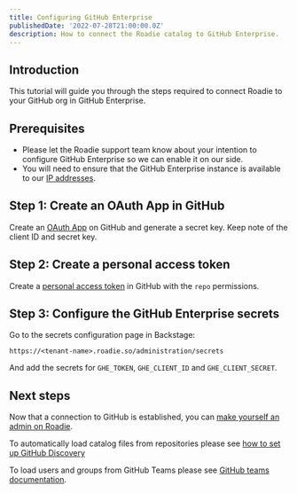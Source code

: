 ```yaml
---
title: Configuring GitHub Enterprise
publishedDate: '2022-07-28T21:00:00.0Z'
description: How to connect the Roadie catalog to GitHub Enterprise.
---
```


## Introduction

This tutorial will guide you through the steps required to connect Roadie to your GitHub org in GitHub Enterprise.

## Prerequisites

- Please let the Roadie support team know about your intention to configure GitHub Enterprise so we can enable it on our side.
- You will need to ensure that the GitHub Enterprise instance is available to our [IP addresses](/docs/details/allowlisting-roadie-traffic/).

## Step 1: Create an OAuth App in GitHub

Create an [OAuth App](https://docs.github.com/en/developers/apps/building-oauth-apps/creating-an-oauth-app) on GitHub and generate a secret key. Keep note of the client ID and secret key.

## Step 2: Create a personal access token

Create a [personal access token](https://docs.github.com/en/authentication/keeping-your-account-and-data-secure/creating-a-personal-access-token) in GitHub with the `repo` permissions.

## Step 3: Configure the GitHub Enterprise secrets

Go to the secrets configuration page in Backstage:

`https://<tenant-name>.roadie.so/administration/secrets`

And add the secrets for `GHE_TOKEN`, `GHE_CLIENT_ID` and `GHE_CLIENT_SECRET`.

## Next steps

Now that a connection to GitHub is established, you can [make yourself an admin on Roadie](/docs/getting-started/assigning-admins/).

To automatically load catalog files from repositories please see [how to set up GitHub Discovery](/docs/integrations/github-discovery/)

To load users and groups from GitHub Teams please see [GitHub teams documentation](/docs/integrations/github-teams/).
